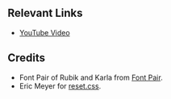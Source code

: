 ## Relevant Links

- [YouTube Video]()

## Credits

- Font Pair of Rubik and Karla from [Font Pair](https://fontpair.co/).
- Eric Meyer for [reset.css](http://meyerweb.com/eric/tools/css/reset/).
